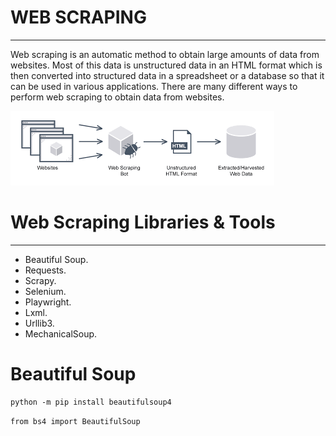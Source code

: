 # WEB SCRAPING
----
Web scraping is an automatic method to obtain large amounts of data from websites. Most of this data is unstructured data in an HTML format which is then converted into structured data in a spreadsheet or a database so that it can be used in various applications. There are many different ways to perform web scraping to obtain data from websites.

![img](https://github.com/RAJGUPTA28/QuickNLP-TextInspect/blob/main/WebScraping/download.png)

# Web Scraping Libraries & Tools
---
- Beautiful Soup.
- Requests.
- Scrapy.
- Selenium.
- Playwright.
- Lxml.
- Urllib3.
- MechanicalSoup.

# Beautiful Soup

``` 
python -m pip install beautifulsoup4
```


``` from bs4 import BeautifulSoup ```

